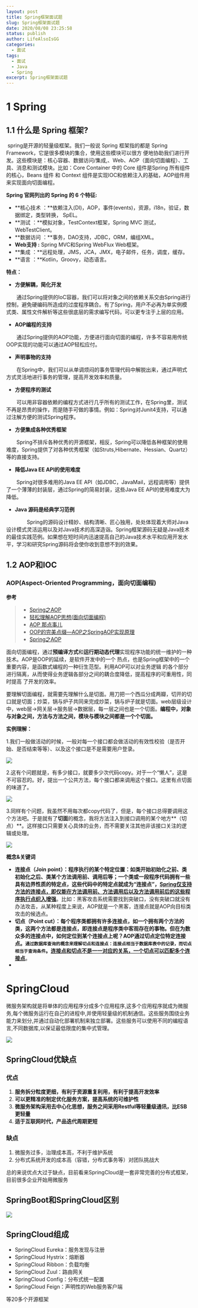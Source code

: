 ```yaml
---
layout: post
title: Spring框架面试题
slug: Spring框架面试题
date: 2020/08/08 23:25:58
status: publish
author: LifeAlsoIsGG
categories: 
  - 面试
tags: 
  - 面试
  - Java
  - Spring
excerpt: Spring框架面试题
---
```






# 1 Spring





## 1.1 什么是 Spring 框架?

​		spring是开源的轻量级框架。我们⼀般说 Spring 框架指的都是 Spring Framework，它是很多模块的集合，使⽤这些模块可以很⽅ 便地协助我们进⾏开发。这些模块是：核⼼容器、数据访问/集成,、Web、AOP（⾯向切⾯编程）、⼯ 具、消息和测试模块。⽐如：Core Container 中的 Core 组件是Spring 所有组件的核⼼，Beans 组件 和 Context 组件是实现IOC和依赖注⼊的基础，AOP组件⽤来实现⾯向切⾯编程。



**Spring 官⽹列出的 Spring 的 6 个特征:**



- **核⼼技术 ：**依赖注⼊(DI)，AOP，事件(events)，资源，i18n，验证，数据绑定，类型转换， SpEL。
- **测试 ：**模拟对象，TestContext框架，Spring MVC 测试，WebTestClient。 
- **数据访问 ：**事务，DAO⽀持，JDBC，ORM，编组XML。 
- **Web⽀持 :** Spring MVC和Spring WebFlux Web框架。 
- **集成 ：**远程处理，JMS，JCA，JMX，电⼦邮件，任务，调度，缓存。 
- **语⾔ ：**Kotlin，Groovy，动态语⾔。



**特点：**

- **方便解耦，简化开发**

　　通过Spring提供的IoC容器，我们可以将对象之间的依赖关系交由Spring进行控制，避免硬编码所造成的过度程序耦合。有了Spring，用户不必再为单实例模式类、属性文件解析等这些很底层的需求编写代码，可以更专注于上层的应用。

- **AOP编程的支持**

　　通过Spring提供的AOP功能，方便进行面向切面的编程，许多不容易用传统OOP实现的功能可以通过AOP轻松应付。

- **声明事物的支持**

　　在Spring中，我们可以从单调烦闷的事务管理代码中解脱出来，通过声明式方式灵活地进行事务的管理，提高开发效率和质量。

- **方便程序的测试**

　　可以用非容器依赖的编程方式进行几乎所有的测试工作，在Spring里，测试不再是昂贵的操作，而是随手可做的事情。例如：Spring对Junit4支持，可以通过注解方便的测试Spring程序。

- **方便集成各种优秀框架**

　　Spring不排斥各种优秀的开源框架，相反，Spring可以降低各种框架的使用难度，Spring提供了对各种优秀框架（如Struts,Hibernate、Hessian、Quartz）等的直接支持。

- **降低Java EE API的使用难度**

　　Spring对很多难用的Java EE API（如JDBC，JavaMail，远程调用等）提供了一个薄薄的封装层，通过Spring的简易封装，这些Java EE API的使用难度大为降低。

- **Java 源码是经典学习范例**

　　　　Spring的源码设计精妙、结构清晰、匠心独用，处处体现着大师对Java设计模式灵活运用以及对Java技术的高深造诣。Spring框架源码无疑是Java技术的最佳实践范例。如果想在短时间内迅速提高自己的Java技术水平和应用开发水平，学习和研究Spring源码将会使你收到意想不到的效果。



## 1.2 AOP和IOC



### AOP(Aspect-Oriented Programming，面向切面编程)

**参考**

> - [Spring之AOP](https://www.jianshu.com/p/570c5283b1fc)
> - [轻松理解AOP思想(面向切面编程)](https://www.cnblogs.com/Wolfmanlq/p/6036019.html)
> - [AOP 那点事儿](https://my.oschina.net/huangyong/blog/161338)
> - [OOP的完美点缀—AOP之SpringAOP实现原理](https://www.cnblogs.com/chenjunping/p/6664454.html)
> - [Spring之AOP](https://www.cnblogs.com/xiaoxi/p/5945707.html)



​		面向切面编程，通过**预编译方式**和**运行期动态代理**实现程序功能的统一维护的一种技术。AOP是OOP的延续，是软件开发中的一个 热点，也是Spring框架中的一个重要内容，是函数式编程的一种衍生范型。利用AOP可以对业务逻辑 的各个部分进行隔离，从而使得业务逻辑各部分之间的耦合度降低，提高程序的可重用性，同时提高 了开发的效率。

​		要理解切面编程，就需要先理解什么是切面。用刀把一个西瓜分成两瓣，切开的切口就是切面；炒菜，锅与炉子共同来完成炒菜，锅与炉子就是切面。web层级设计中，web层->网关层->服务层->数据层，每一层之间也是一个切面。**编程中，对象与对象之间，方法与方法之间，模块与模块之间都是一个个切面。**



**实例理解：**

1.我们一般做活动的时候，一般对每一个接口都会做活动的有效性校验（是否开始、是否结束等等）、以及这个接口是不是需要用户登录。

![](images/Spring面试/AOP实例理解.jpg)



2.这有个问题就是，有多少接口，就要多少次代码copy。对于一个“懒人”，这是不可容忍的。好，提出一个公共方法，每个接口都来调用这个接口。这里有点切面的味道了。

![](images/Spring面试/AOP实例理解2.jpg)





3.同样有个问题，我虽然不用每次都copy代码了，但是，每个接口总得要调用这个方法吧。于是就有了**切面**的概念，我将方法注入到接口调用的某个地方**（切点）**。这样接口只需要关心具体的业务，而不需要关注其他非该接口关注的逻辑或处理。

![](images/Spring面试/AOP实例理解3.jpg)



**概念&关键词**

- **连接点（Join point）：**程序执行的某个特定位置：如类开始初始化之前、类初始化之后、类某个方法调用前、调用后等；一个类或一段程序代码拥有一些具有边界性质的特定点，这些代码中的特定点就成为“连接点”，**<u>Spring仅支持方法的连接点，即仅能在方法调用前、方法调用后以及方法调用前后的这些程序执行点织入增强</u>**。比如：黑客攻击系统需要找到突破口，没有突破口就没有办法攻击，从某种程度上来说，AOP就是一个黑客，连接点就是AOP向目标类攻击的候选点。
- **切点（Point cut）：**每个程序类都拥有许多连接点，如一个拥有两个方法的类，这两个方法都是连接点，即连接点是程序类中客观存在的事物。但在为数众多的连接点中，如何定位到某个连接点上呢？AOP通过切点定位特定连接点。`通过数据库查询的概念来理解切点和连接点：连接点相当于数据库表中的记录，而切点相当于查询条件`。**<u>连接点和切点不是一一对应的关系，一个切点可以匹配多个连接点</u>**。
- 






# SpringCloud

​		微服务架构就是将单体的应用程序分成多个应用程序,这多个应用程序就成为微服务,每个微服务运行在自己的进程中,并使用轻量级的机制通信。这些服务围绕业务能力来划分,并通过自动化部署机制来独立部署。这些服务可以使用不同的编程语言,不同数据库,以保证最低限度的集中式管理。

  

![](images/Spring面试/SpringCloud是什么.jpg)



## SpringCloud优缺点



### 优点



1. **服务拆分粒度更细，有利于资源重复利用，有利于提高开发效率**
2. **可以更精准的制定优化服务方案，提高系统的可维护性**
3. **微服务架构采用去中心化思想，服务之间采用Restful等轻量级通讯，比ESB更轻量**
4. **适于互联网时代，产品迭代周期更短**



### 缺点

1. 微服务过多，治理成本高，不利于维护系统
2. 分布式系统开发的成本高（容错，分布式事务等）对团队挑战大



总的来说优点大过于缺点，目前看来SpringCloud是一套非常完善的分布式框架，目前很多企业开始用微服务



## SpringBoot和SpringCloud区别

![](images/Spring面试/SpringBoot和SpringCloud区别.jpg)



## SpringCloud组成



- SpringCloud Eureka：服务发现与注册
- SpringCloud Hystrix：熔断器
- SpringCloud Ribbon：负载均衡
- SpringCloud Zuul：路由网关
- SpringCloud Config：分布式统一配置
- SpringCloud Feign：声明性的Web服务客户端

等20多个开源框架